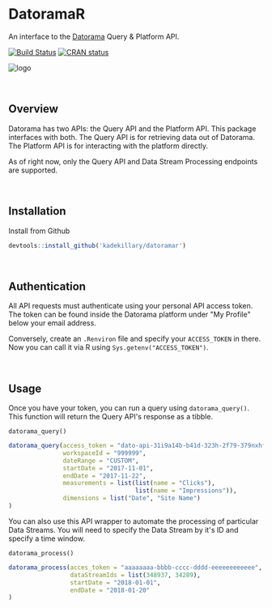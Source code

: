# DatoramaR

An interface to the [Datorama](https://datorama.com) Query & Platform API.  

[![Build Status](https://travis-ci.org/kadekillary/datoramar.svg?branch=master)](https://travis-ci.org/kadekillary/datoramar) [![CRAN status](http://www.r-pkg.org/badges/version/datoramar)](http://www.r-pkg.org/badges/version/datoramar)

![logo](https://i.imgur.com/6c5kH7S.png)

&nbsp;
## Overview
Datorama has two APIs: the Query API and the Platform API. This package interfaces with both. The Query API is for retrieving data out of Datorama. The Platform API is for interacting with the platform directly.

As of right now, only the Query API and Data Stream Processing endpoints are supported.

&nbsp;
## Installation

Install from Github
```r
devtools::install_github('kadekillary/datoramar')
```

&nbsp;
## Authentication

All API requests must authenticate using your personal API access token. The token can be found inside the Datorama platform under "My Profile" below your email address.

Conversely, create an `.Renviron` file and specify your `ACCESS_TOKEN` in there. Now you can call it via R using `Sys.getenv("ACCESS_TOKEN")`.

&nbsp;
## Usage

Once you have your token, you can run a query using `datorama_query()`. This function will return the Query API's response as a tibble.

`datorama_query()`
```r
datorama_query(access_token = "dato-api-31i9a14b-b41d-323h-2f79-379nxhfdf8123",
               workspaceId = "999999",
               dateRange = "CUSTOM",
               startDate = "2017-11-01",
               endDate = "2017-11-22",
               measurements = list(list(name = "Clicks"),
                                   list(name = "Impressions")),
               dimensions = list("Date", "Site Name")
)
```

You can also use this API wrapper to automate the processing of particular Data Streams. You will need to specify the Data Stream by it's ID and specify a time window.

`datorama_process()`
```r
datorama_process(acces_token = "aaaaaaaa-bbbb-cccc-dddd-eeeeeeeeeeee",
                 dataStreamIds = list(348937, 34289),
                 startDate = "2018-01-01",
                 endDate = "2018-01-20"
)
```
